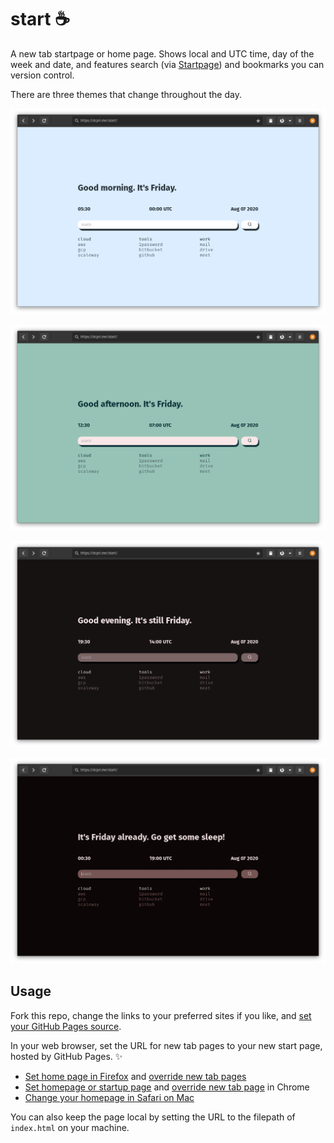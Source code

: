 # start ☕

A new tab startpage or home page. Shows local and UTC time, day of the week and date, and features search (via [Startpage](https://www.startpage.com/)) and bookmarks you can version control.

There are three themes that change throughout the day.

![Morning time](./img/morning.png)

![Day time](./img/day.png)

![Night time](./img/night.png)

![Late Night time](./img/late-night.png)

## Usage

Fork this repo, change the links to your preferred sites if you like, and [set your GitHub Pages source](https://docs.github.com/en/github/working-with-github-pages/configuring-a-publishing-source-for-your-github-pages-site).

In your web browser, set the URL for new tab pages to your new start page, hosted by GitHub Pages. ✨

- [Set home page in Firefox](https://support.mozilla.org/en-US/kb/how-to-set-the-home-page) and [override new tab pages](https://addons.mozilla.org/en-US/firefox/addon/new-tab-override/)
- [Set homepage or startup page](https://support.google.com/chrome/answer/95314) and [override new tab page](https://chrome.google.com/webstore/detail/new-tab-redirect/icpgjfneehieebagbmdbhnlpiopdcmna/) in Chrome
- [Change your homepage in Safari on Mac](https://support.apple.com/guide/safari/change-your-homepage-ibrw1020/mac)

You can also keep the page local by setting the URL to the filepath of `index.html` on your machine.
